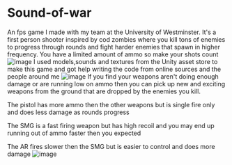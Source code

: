 # Sound-of-war
An fps game I made with my team at the University of Westminster.
It's a first person shooter inspired by cod zombies where you kill tons of enemies to progress through rounds and fight harder enemies that spawn in higher frequency. 
You have a limited amount of ammo so make your shots count 
![image](https://user-images.githubusercontent.com/115250689/194570376-8692bd65-8fb6-4810-af77-3d334fd2c806.png)
I used models,sounds and textures from the Unity asset store to make this game and got help writing the code from online sources and the people around me
![image](https://user-images.githubusercontent.com/115250689/194572448-cdadd33a-ccd6-4e38-897a-2e2bb137c401.png)
If you find your weapons aren't doing enough damage or are running low on ammo then you can pick up new and exciting weapons from the ground that are dropped by the enemies you kill. 

The pistol has more ammo then the other weapons but is single fire only and does less damage as rounds progress

The SMG is a fast firing weapon but has high recoil and you may end up running out of ammo faster then you expected

The AR fires slower then the SMG but is easier to control and does more damage 
![image](https://user-images.githubusercontent.com/115250689/194573470-458593e9-adb4-4ef3-870c-c1bdc40830b8.png)
